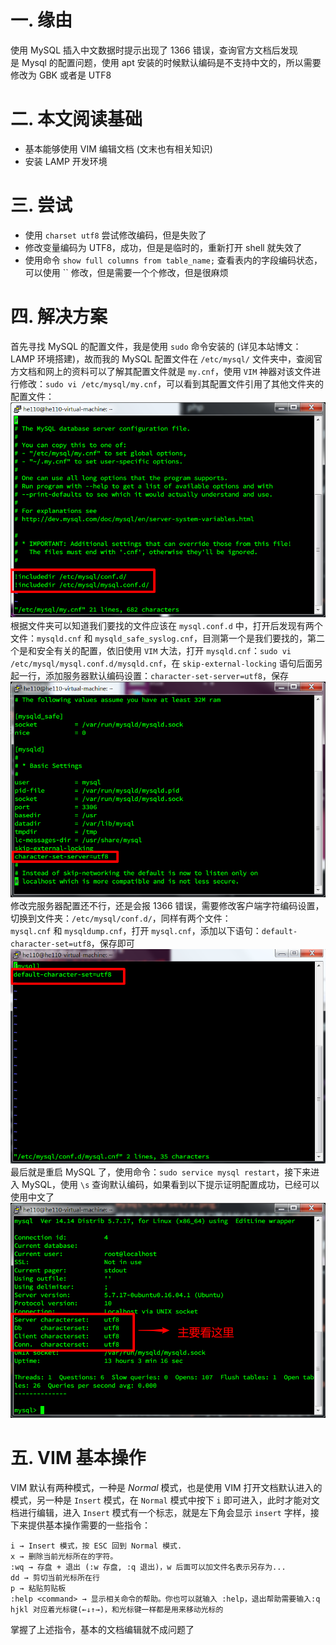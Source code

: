 # 一. 缘由 #
使用 MySQL 插入中文数据时提示出现了 1366 错误，查询官方文档后发现是 Mysql 的配置问题，使用 apt 安装的时候默认编码是不支持中文的，所以需要修改为 GBK 或者是 UTF8
# 二. 本文阅读基础 #
- 基本能够使用 VIM 编辑文档 (文末也有相关知识)
- 安装 LAMP 开发环境

# 三. 尝试 #
- 使用 `charset utf8` 尝试修改编码，但是失败了
- 修改变量编码为 UTF8，成功，但是是临时的，重新打开 shell 就失效了
- 使用命令 `show full columns from table_name;` 查看表内的字段编码状态，可以使用 `` 修改，但是需要一个个修改，但是很麻烦

# 四. 解决方案 #
首先寻找 MySQL 的配置文件，我是使用 `sudo` 命令安装的 (详见本站博文：LAMP 环境搭建)，故而我的 MySQL 配置文件在 `/etc/mysql/` 文件夹中，查阅官方文档和网上的资料可以了解其配置文件就是 `my.cnf`，使用 `VIM` 神器对该文件进行修改：`sudo vi /etc/mysql/my.cnf`，可以看到其配置文件引用了其他文件夹的配置文件：
![引用外部配置文件](https://raw.githubusercontent.com/He110te4m/img/master/mysql-charset/1.png)
根据文件夹可以知道我们要找的文件应该在 `mysql.conf.d` 中，打开后发现有两个文件：`mysqld.cnf` 和 `mysqld_safe_syslog.cnf`，目测第一个是我们要找的，第二个是和安全有关的配置，依旧使用 `VIM` 大法，打开 `mysqld.cnf`：`sudo vi /etc/mysql/mysql.conf.d/mysqld.cnf`，在 `skip-external-locking` 语句后面另起一行，添加服务器默认编码设置：`character-set-server=utf8`，保存
![修改服务器配置](https://raw.githubusercontent.com/He110te4m/img/master/mysql-charset/2.png)
修改完服务器配置还不行，还是会报 1366 错误，需要修改客户端字符编码设置，切换到文件夹：`/etc/mysql/conf.d/`，同样有两个文件：`mysql.cnf` 和 `mysqldump.cnf`，打开 `mysql.cnf`，添加以下语句：`default-character-set=utf8`，保存即可
![修改客户端配置](https://raw.githubusercontent.com/He110te4m/img/master/mysql-charset/3.png)
最后就是重启 MySQL 了，使用命令：`sudo service mysql restart`，接下来进入 MySQL，使用 `\s` 查询默认编码，如果看到以下提示证明配置成功，已经可以使用中文了
![MySQL编码配置](https://raw.githubusercontent.com/He110te4m/img/master/mysql-charset/4.png)

# 五. VIM 基本操作 #
VIM 默认有两种模式，一种是 *Normal* 模式，也是使用 VIM 打开文档默认进入的模式，另一种是 `Insert` 模式，在 `Normal` 模式中按下 `i` 即可进入，此时才能对文档进行编辑，进入 `Insert` 模式有一个标志，就是左下角会显示 `insert` 字样，接下来提供基本操作需要的一些指令：
```
i → Insert 模式，按 ESC 回到 Normal 模式.
x → 删除当前光标所在的字符。
:wq → 存盘 + 退出 (:w 存盘, :q 退出)，w 后面可以加文件名表示另存为...
dd → 剪切当前光标所在行
p → 粘贴剪贴板
:help <command> → 显示相关命令的帮助。你也可以就输入 :help，退出帮助需要输入:q
hjkl 对应着光标键(←↓↑→)，和光标键一样都是用来移动光标的
```
掌握了上述指令，基本的文档编辑就不成问题了